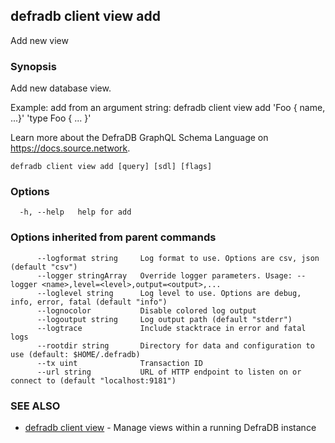 ## defradb client view add

Add new view

### Synopsis

Add new database view.

Example: add from an argument string:
  defradb client view add 'Foo { name, ...}' 'type Foo { ... }'

Learn more about the DefraDB GraphQL Schema Language on https://docs.source.network.

```
defradb client view add [query] [sdl] [flags]
```

### Options

```
  -h, --help   help for add
```

### Options inherited from parent commands

```
      --logformat string     Log format to use. Options are csv, json (default "csv")
      --logger stringArray   Override logger parameters. Usage: --logger <name>,level=<level>,output=<output>,...
      --loglevel string      Log level to use. Options are debug, info, error, fatal (default "info")
      --lognocolor           Disable colored log output
      --logoutput string     Log output path (default "stderr")
      --logtrace             Include stacktrace in error and fatal logs
      --rootdir string       Directory for data and configuration to use (default: $HOME/.defradb)
      --tx uint              Transaction ID
      --url string           URL of HTTP endpoint to listen on or connect to (default "localhost:9181")
```

### SEE ALSO

* [defradb client view](defradb_client_view.md)	 - Manage views within a running DefraDB instance

